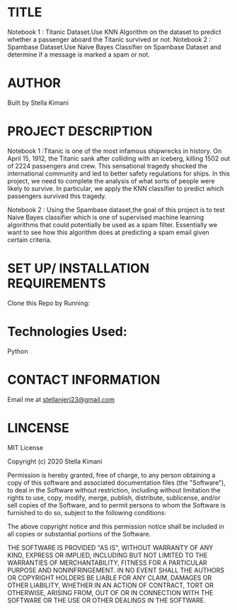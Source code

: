 # TITLE
Notebook 1 : Titanic Dataset.Use KNN Algorithm on the dataset to predict whether a passenger aboard the Titanic survived or not.
Notebook 2 : Spambase Dataset.Use Naive Bayes Classifier on Spambase Dataset and determine if a message is marked a spam or not.

# AUTHOR
Built by Stella Kimani

# PROJECT DESCRIPTION
Notebook 1 :Titanic is one of the most infamous shipwrecks in history. On April 15, 1912,  the Titanic sank after colliding with an iceberg, killing 1502 out of 2224 passengers and crew. This sensational tragedy shocked the international community and led to better safety regulations for ships.
In this project, we need to complete the analysis of what sorts of people were likely to survive. In particular, we apply the KNN classifier to predict which passengers survived this tragedy.

Notebook 2 : Using the Spambase dataset,the goal of this project is to test Naive Bayes classifier which is one of  supervised machine learning algorithms that could potentially be used as a spam filter. Essentially we want to see how this  algorithm does at predicting a spam email given certain criteria.

# SET UP/ INSTALLATION REQUIREMENTS
Clone this Repo by Running:

# Technologies Used:
Python

# CONTACT INFORMATION
Email me at stellanjeri23@gmail.com

# LINCENSE
MIT License

Copyright (c) 2020 Stella Kimani

Permission is hereby granted, free of charge, to any person obtaining a copy of this software and associated documentation files (the "Software"), to deal in the Software without restriction, including without limitation the rights to use, copy, modify, merge, publish, distribute, sublicense, and/or sell copies of the Software, and to permit persons to whom the Software is furnished to do so, subject to the following conditions:

The above copyright notice and this permission notice shall be included in all copies or substantial portions of the Software.

THE SOFTWARE IS PROVIDED "AS IS", WITHOUT WARRANTY OF ANY KIND, EXPRESS OR IMPLIED, INCLUDING BUT NOT LIMITED TO THE WARRANTIES OF MERCHANTABILITY, FITNESS FOR A PARTICULAR PURPOSE AND NONINFRINGEMENT. IN NO EVENT SHALL THE AUTHORS OR COPYRIGHT HOLDERS BE LIABLE FOR ANY CLAIM, DAMAGES OR OTHER LIABILITY, WHETHER IN AN ACTION OF CONTRACT, TORT OR OTHERWISE, ARISING FROM, OUT OF OR IN CONNECTION WITH THE SOFTWARE OR THE USE OR OTHER DEALINGS IN THE SOFTWARE.
